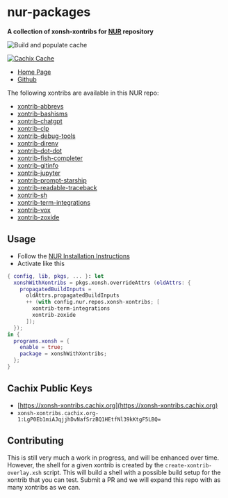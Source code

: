 # nur-packages

**A collection of xonsh-xontribs for [NUR](https://github.com/nix-community/NUR) repository**

![Build and populate cache](https://github.com/drmikecrowe/nur-packages/workflows/Build%20and%20populate%20cache/badge.svg)

[![Cachix Cache](https://img.shields.io/badge/cachix-xonsh-xontribs.svg)](https://xonsh-xontribs.cachix.org)

- [Home Page](https://nur.nix-community.org/repos/xonsh-xontribs/)
- [Github](https://github.com/drmikecrowe/nur-packages)

The following xontribs are available in this NUR repo:

- [xontrib-abbrevs](https://github.com/xonsh/xontrib-abbrevs)
- [xontrib-bashisms](https://github.com/xonsh/xontrib-bashisms)
- [xontrib-chatgpt](https://github.com/jpal91/xontrib-chatgpt)
- [xontrib-clp](https://github.com/anki-code/xontrib-clp)
- [xontrib-debug-tools](https://github.com/xonsh/xontrib-debug-tools)
- [xontrib-direnv](https://github.com/74th/xonsh-direnv)
- [xontrib-dot-dot](https://github.com/yggdr/xontrib-dotdot)
- [xontrib-fish-completer](https://github.com/xonsh/xontrib-fish-completer)
- [xontrib-gitinfo](https://github.com/dyuri/xontrib-gitinfo)
- [xontrib-jupyter](https://github.com/xonsh/xontrib-jupyter)
- [xontrib-prompt-starship](https://github.com/anki-code/xontrib-prompt-starship)
- [xontrib-readable-traceback](https://github.com/vaaaaanquish/xontrib-readable-traceback)
- [xontrib-sh](https://github.com/anki-code/xontrib-sh)
- [xontrib-term-integrations](https://github.com/jnoortheen/xontrib-term-integrations)
- [xontrib-vox](https://github.com/xonsh/xontrib-vox)
- [xontrib-zoxide](https://github.com/dyuri/xontrib-zoxide)

## Usage

- Follow the [NUR Installation Instructions](https://nur.nix-community.org/documentation/)
- Activate like this

```nix
{ config, lib, pkgs, ... }: let
  xonshWithXontribs = pkgs.xonsh.overrideAttrs (oldAttrs: {
    propagatedBuildInputs =
      oldAttrs.propagatedBuildInputs
      ++ (with config.nur.repos.xonsh-xontribs; [
        xontrib-term-integrations
        xontrib-zoxide
      ]);
  });
in {
  programs.xonsh = {
    enable = true;
    package = xonshWithXontribs;
  };
}
```

## Cachix Public Keys

- [https://xonsh-xontribs.cachix.org](https://xonsh-xontribs.cachix.org)
- `xonsh-xontribs.cachix.org-1:LgP0Eb1miAJqjjhDvNafSrzBQ1HEtfNl39kKtgF5LBQ=`

## Contributing

This is still very much a work in progress, and will be enhanced over time.  However, the shell for a given xontrib is created by the `create-xontrib-overlay.xsh` script.  This will build a shell with a possible build setup for the xontrib that you can test.  Submit a PR and we will expand this repo with as many xontribs as we can.
